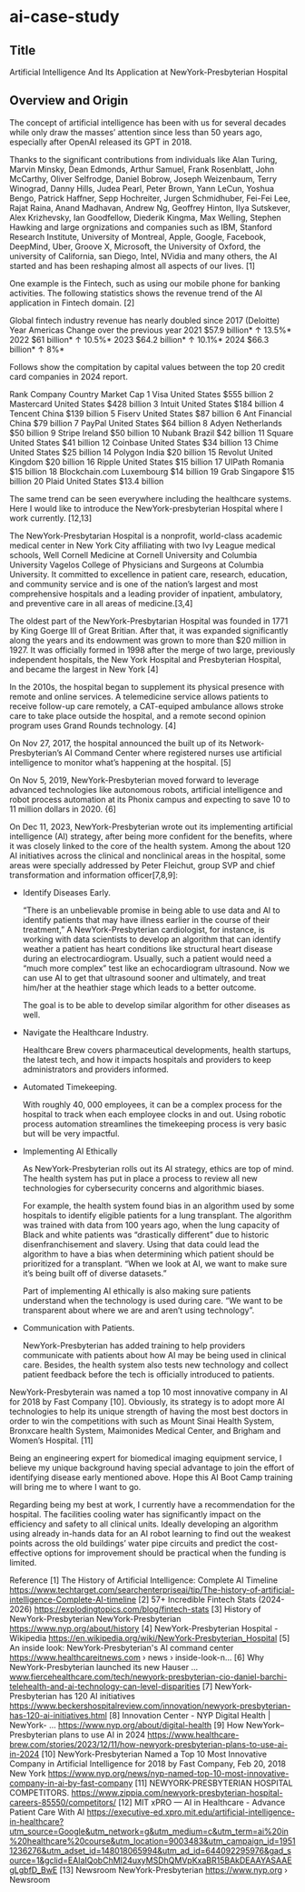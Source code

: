 # ai-case-study

## Title

Artificial Intelligence And Its Application at NewYork-Presbyterian Hospital

## Overview and Origin

The concept of artificial intelligence has been with us for several decades while only draw the masses’ attention since less than 50 years ago, especially after OpenAI released its GPT in 2018.

Thanks to the significant contributions from individuals like Alan Turing, Marvin Minsky, Dean Edmonds, Arthur Samuel, Frank Rosenblatt, John McCarthy, Oliver Selfrodge, Daniel Bobrow, Joseph Weizenbaum, Terry Winograd, Danny Hills, Judea Pearl, Peter Brown, Yann LeCun, Yoshua Bengo, Patrick Haffner, Sepp Hochreiter, Jurgen Schmidhuber, Fei-Fei Lee, Rajat Raina, Anand Madhavan, Andrew Ng, Geoffrey Hinton, IIya Sutskever, Alex Krizhevsky, Ian Goodfellow, Diederik Kingma, Max Welling, Stephen Hawking and large orgnizations and companies such as IBM, Stanford Research Institute, University of Montreal, Apple, Google, Facebook, DeepMind, Uber, Groove X, Microsoft, the University of Oxford, the university of California, san Diego, Intel, NVidia and many others, the AI started and has been reshaping almost all aspects of our lives. [1]  

One example is the Fintech, such as using our mobile phone for banking activities. The following statistics shows the revenue trend of the AI application in Fintech domain. [2] 

 Global fintech industry revenue has nearly doubled since 2017 (Deloitte)
Year	Americas	Change over the previous year
2021	$57.9 billion*	↑ 13.5%*
2022	$61 billion*	↑ 10.5%*
2023	$64.2 billion*	↑ 10.1%*
2024	$66.3 billion*	↑ 8%*

Follows show the compitation by capital values between the top 20 credit card companies in 2024 report.

Rank	Company	Country	Market Cap
1	Visa	United States	$555 billion
2	Mastercard	United States	$428 billion
3	Intuit	United States	$184 billion
4	Tencent	China	$139 billion
5	Fiserv	United States	$87 billion
6	Ant Financial	China	$79 billion
7	PayPal	United States	$64 billion
8	Adyen	Netherlands	$50 billion
9	Stripe	Ireland	$50 billion
10	Nubank	Brazil	$42 billion
11	Square	United States	$41 billion
12	Coinbase	United States	$34 billion
13	Chime	United States	$25 billion
14	Polygon	India	$20 billion
15	Revolut	United Kingdom	$20 billion
16	Ripple	United States	$15 billion
17	UIPath	Romania	$15 billion
18	Blockchain.com	Luxembourg	$14 billion
19	Grab	Singapore	$15 billion
20	Plaid	United States	$13.4 billion

The same trend can be seen everywhere including the healthcare systems. Here I would like to introduce the NewYork-presbyterian Hospital where I work currently. [12,13]

The NewYork-Presbytarian Hospital is a nonprofit, world-class academic medical center in New York City affiliating with two Ivy League medical schools, Well Cornell Medicine at Cornell University and Columbia University Vagelos College of Physicians and Surgeons at Columbia University. It committed to excellence in patient care, research, education, and community service and is one of the nation’s largest and most comprehensive hospitals and a leading provider of inpatient, ambulatory, and preventive care in all areas of medicine.[3,4] 

The oldest part of the NewYork-Presbytarian Hospital was founded in 1771 by King Goerge III of Great Britian. After that, it was expanded significantly along the years and its endowment was grown to more than $20 million in 1927. It was officially formed in 1998 after the merge of two large, previously independent hospitals, the New York Hospital and Presbyterian Hospital, and became the largest in New York [4]

In the 2010s, the hospital began to supplement its physical presence with remote and online services. A telemedicine service allows patients to receive follow-up care remotely, a CAT-equiped ambulance allows stroke care to take place outside the hospital, and a remote second opinion program uses Grand Rounds technology. [4]

On Nov 27, 2017, the hospital announced the built up of its Network-Presbyterian’s AI Command Center where registered nurses use artificial intelligence to monitor what’s happening at the hospital. [5]

On Nov 5, 2019, NewYork-Presbyterian moved forward to leverage advanced technologies like autonomous robots, artificial intelligence and robot process automation at its Phonix campus and expecting to save 10 to 11 million dollars in 2020. {6]

On Dec 11, 2023, NewYork-Presbyterian wrote out its implementing artificial intelligence (AI) strategy, after being more confident for the benefits, where it was closely linked to the core of the health system. Among the about 120 AI initiatives across the clinical and nonclinical areas in the hospital, some areas were specially addressed by Peter Fleichut, group SVP and chief transformation and information officer[7,8,9]:

  -	Identify Diseases Early. 
 
    “There is an unbelievable promise in being able to use data and AI to identify patients that may have illness earlier in the course of their treatment,” A NewYork-Presbyterian cardiologist, for instance, is working with data scientists to develop an algorithm that can identify weather a patient has heart conditions like structural heart disease during an electrocardiogram. Usually, such a patient would need a “much more complex” test like an echocardiogram ultrasound. Now we can use AI to get that ultrasound sooner and ultimately, and treat him/her at the heathier stage which leads to a better outcome. 

    The goal is to be able to develop similar algorithm for other diseases as well.

  -	Navigate the Healthcare Industry.
 
    Healthcare Brew covers pharmaceutical developments, health startups, the latest tech, and how it impacts hospitals and providers to keep administrators and providers informed.

  -	Automated Timekeeping.

    With roughly 40, 000 employees, it can be a complex process for the hospital to track when each employee clocks in and out. Using robotic process automation streamlines the timekeeping process is very basic but will be very impactful.

  -	Implementing AI Ethically
 
    As NewYork-Presbyterian rolls out its AI strategy, ethics are top of mind. The health system has put in place a process to review all new technologies for cybersecurity concerns and algorithmic biases. 

    For example, the health system found bias in an algorithm used by some hospitals to identify eligible patients for a lung transplant. The algorithm was trained with data from 100 years ago, when the lung capacity of Black and white patients was “drastically different” due to historic disenfranchisement and slavery. Using that data could lead the algorithm to have a bias when determining which patient should be prioritized for a transplant. “When we look at AI, we want to make sure it’s being built off of diverse datasets.”

    Part of implementing AI ethically is also making sure patients understand when the technology is used during care. “We want to be transparent about where we are and aren’t using technology”.

  -	Communication with Patients.

    NewYork-Presbyterian has added training to help providers communicate with patients about how AI may be being used in clinical care. Besides, the health system also tests new technology and collect patient feedback before the tech is officially introduced to patients. 

NewYork-Presbyterain was named a top 10 most innovative company in AI for 2018 by Fast Company [10].
Obviously, its strategy is to adopt more AI technologies to help its unique strength of having the most best doctors in order to win the competitions with such as Mount Sinai Health System, Bronxcare health System, Maimonides Medical Center, and Brigham and Women’s Hospital. [11]

Being an engineering expert for biomedical imaging equipment service, I believe my unique background having special advantage to join the effort of identifying disease early mentioned above. Hope this AI Boot Camp training will bring me to where I want to go. 

Regarding being my best at work, I currently have a recommendation for the hospital. The facilities cooling water has significantly impact on the efficiency and safety to all clinical units. Ideally developing an algorithm using already in-hands data for an AI robot learning to find out the weakest points across the old buildings’ water pipe circuits and predict the cost-effective options for improvement should be  practical when the funding is limited.    

Reference
[1] The History of Artificial Intelligence: Complete AI Timeline
https://www.techtarget.com/searchenterpriseai/tip/The-history-of-artificial-intelligence-Complete-AI-timeline
[2] 57+ Incredible Fintech Stats (2024-2026)
https://explodingtopics.com/blog/fintech-stats
[3] History of NewYork-Presbyterian NewYork-Presbyterian
https://www.nyp.org/about/history
[4] NewYork-Presbyterian Hospital - Wikipedia
https://en.wikipedia.org/wiki/NewYork-Presbyterian_Hospital
[5] An inside look: NewYork-Presbyterian's AI command center
https://www.healthcareitnews.com › news › inside-look-n...
[6] Why NewYork-Presbyterian launched its new Hauser ...
 www.fiercehealthcare.com/tech/newyork-presbyterian-cio-daniel-barchi-telehealth-and-ai-technology-can-level-disparities
[7] NewYork-Presbyterian has 120 AI initiatives
https://www.beckershospitalreview.com/innovation/newyork-presbyterian-has-120-ai-initiatives.html
[8] Innovation Center - NYP Digital Health | NewYork- ...
https://www.nyp.org/about/digital-health
[9] How NewYork–Presbyterian plans to use AI in 2024
https://www.healthcare-brew.com/stories/2023/12/11/how-newyork-presbyterian-plans-to-use-ai-in-2024
[10] NewYork-Presbyterian Named a Top 10 Most Innovative Company in Artificial Intelligence for 2018 by Fast Company, Feb 20, 2018 New York
https://www.nyp.org/news/nyp-named-top-10-most-innovative-company-in-ai-by-fast-company
[11] NEWYORK-PRESBYTERIAN HOSPITAL COMPETITORS.
https://www.zippia.com/newyork-presbyterian-hospital-careers-85550/competitors/
[12] MIT xPRO — AI in Healthcare - Advance Patient Care With AI
https://executive-ed.xpro.mit.edu/artificial-intelligence-in-healthcare?utm_source=Google&utm_network=g&utm_medium=c&utm_term=ai%20in%20healthcare%20course&utm_location=9003483&utm_campaign_id=19511236276&utm_adset_id=148018065994&utm_ad_id=644092295976&gad_source=1&gclid=EAIaIQobChMI24uxyMSDhQMVpKxaBR15BAkDEAAYASAAEgLgbfD_BwE
[13] Newsroom NewYork-Presbyterian
https://www.nyp.org › Newsroom




